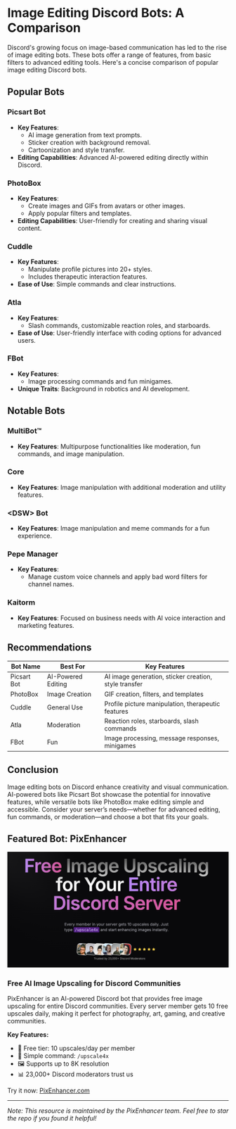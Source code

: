 # Image Editing Discord Bots: A Comparison

Discord's growing focus on image-based communication has led to the rise of image editing bots. These bots offer a range of features, from basic filters to advanced editing tools. Here's a concise comparison of popular image editing Discord bots.

## Popular Bots

### **Picsart Bot**
- **Key Features**: 
  - AI image generation from text prompts.
  - Sticker creation with background removal.
  - Cartoonization and style transfer.
- **Editing Capabilities**: Advanced AI-powered editing directly within Discord.

### **PhotoBox**
- **Key Features**:
  - Create images and GIFs from avatars or other images.
  - Apply popular filters and templates.
- **Editing Capabilities**: User-friendly for creating and sharing visual content.

### **Cuddle**
- **Key Features**: 
  - Manipulate profile pictures into 20+ styles.
  - Includes therapeutic interaction features.
- **Ease of Use**: Simple commands and clear instructions.

### **Atla**
- **Key Features**:
  - Slash commands, customizable reaction roles, and starboards.
- **Ease of Use**: User-friendly interface with coding options for advanced users.

### **FBot**
- **Key Features**: 
  - Image processing commands and fun minigames.
- **Unique Traits**: Background in robotics and AI development.

## Notable Bots

### **MultiBot™**
- **Key Features**: Multipurpose functionalities like moderation, fun commands, and image manipulation.

### **Core**
- **Key Features**: Image manipulation with additional moderation and utility features.

### **&lt;DSW&gt; Bot**
- **Key Features**: Image manipulation and meme commands for a fun experience.

### **Pepe Manager**
- **Key Features**:
  - Manage custom voice channels and apply bad word filters for channel names.

### **Kaitorm**
- **Key Features**: Focused on business needs with AI voice interaction and marketing features.

## Recommendations
| Bot Name      | Best For               | Key Features                                    |
|---------------|------------------------|------------------------------------------------|
| Picsart Bot   | AI-Powered Editing     | AI image generation, sticker creation, style transfer |
| PhotoBox      | Image Creation         | GIF creation, filters, and templates           |
| Cuddle        | General Use            | Profile picture manipulation, therapeutic features |
| Atla          | Moderation             | Reaction roles, starboards, slash commands     |
| FBot          | Fun                    | Image processing, message responses, minigames |

## Conclusion
Image editing bots on Discord enhance creativity and visual communication. AI-powered bots like Picsart Bot showcase the potential for innovative features, while versatile bots like PhotoBox make editing simple and accessible. Consider your server’s needs—whether for advanced editing, fun commands, or moderation—and choose a bot that fits your goals.

## Featured Bot: PixEnhancer

![PixEnhancer Hero Section](./Screenshot-Hero.png)

### Free AI Image Upscaling for Discord Communities

PixEnhancer is an AI-powered Discord bot that provides free image upscaling for entire Discord communities. Every server member gets 10 free upscales daily, making it perfect for photography, art, gaming, and creative communities.

**Key Features:**

- 🎯 Free tier: 10 upscales/day per member
- 🚀 Simple command: `/upscale4x`
- 🖼️ Supports up to 8K resolution
- 📊 23,000+ Discord moderators trust us

Try it now: [PixEnhancer.com](https://www.pixenhancer.com/)

---

_Note: This resource is maintained by the PixEnhancer team. Feel free to star the repo if you found it helpful!_
